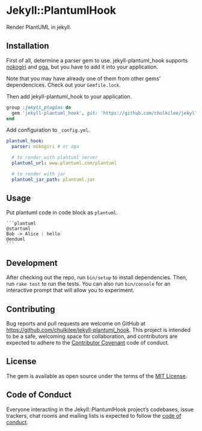 # Jekyll::PlantumlHook

Render PlantUML in jekyll.

## Installation

First of all, determine a parser gem to use. jekyll-plantuml_hook supports [nokogiri](https://rubygems.org/gems/nokogiri) and [oga](https://rubygems.org/gems/oga), but you have to add it into your application.

Note that you may have already one of them from other gems' dependencices. Check out your `Gemfile.lock`.

Then add jekyll-plantuml_hook to your application.

```ruby
group :jekyll_plugins do
  gem 'jekyll-plantuml_hook', git: 'https://github.com/chulkilee/jekyll-plantuml_hook.git', ref: 'master'
end
```

Add configuration to `_config.yml`.

```yaml
plantuml_hook:
  parser: nokogiri # or oga

  # to render with plantuml server
  plantuml_url: www.plantuml.com/plantuml

  # to render with jar
  plantuml_jar_path: plantuml.jar
```

## Usage

Put plantuml code in code block as `plantuml`.

    ```plantuml
    @startuml
    Bob -> Alice : hello
    @enduml
    ```

## Development

After checking out the repo, run `bin/setup` to install dependencies. Then, run `rake test` to run the tests. You can also run `bin/console` for an interactive prompt that will allow you to experiment.

## Contributing

Bug reports and pull requests are welcome on GitHub at https://github.com/chulkilee/jekyll-plantuml_hook. This project is intended to be a safe, welcoming space for collaboration, and contributors are expected to adhere to the [Contributor Covenant](http://contributor-covenant.org) code of conduct.

## License

The gem is available as open source under the terms of the [MIT License](https://opensource.org/licenses/MIT).

## Code of Conduct

Everyone interacting in the Jekyll::PlantumlHook project’s codebases, issue trackers, chat rooms and mailing lists is expected to follow the [code of conduct](CODE_OF_CONDUCT.md).
